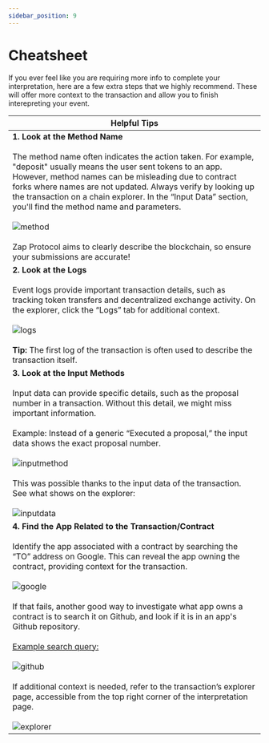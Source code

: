 ```yaml
---
sidebar_position: 9
---
```


# Cheatsheet

If you ever feel like you are requiring more info to complete your interpretation, here are a few extra steps that we highly recommend. These will offer more context to the transaction and allow you to finish interepreting your event. 

| **Helpful Tips**                                                                                                                                                                                                                                                                                                                |
|----------------------------------------------------------------------------------------------------------------------------------------------------------------------------------------------------------------------------------------------------------------------------------------------------------------------------------|
| **1. Look at the Method Name**<br/><br/>The method name often indicates the action taken. For example, "deposit" usually means the user sent tokens to an app. However, method names can be misleading due to contract forks where names are not updated. Always verify by looking up the transaction on a chain explorer. In the “Input Data” section, you'll find the method name and parameters.<br/><br/>![method](/img/assets/methodname.png)<br><br>Zap Protocol aims to clearly describe the blockchain, so ensure your submissions are accurate! |
| **2. Look at the Logs**<br/><br/>Event logs provide important transaction details, such as tracking token transfers and decentralized exchange activity. On the explorer, click the “Logs” tab for additional context.<br/><br/>![logs](/img/assets/logs1.png)<br/><br/>**Tip:** The first log of the transaction is often used to describe the transaction itself.                                                                                       |
| **3. Look at the Input Methods**<br><br>Input data can provide specific details, such as the proposal number in a transaction. Without this detail, we might miss important information.<br/><br/>Example: Instead of a generic “Executed a proposal,” the input data shows the exact proposal number.<br/><br/>![inputmethod](/img/assets/inputmethod.png)<br/><br/>This was possible thanks to the input data of the transaction. See what shows on the explorer:<br/><br/>![inputdata](/img/assets/inputdata.png) |
| **4. Find the App Related to the Transaction/Contract**<br/><br/>Identify the app associated with a contract by searching the “TO” address on Google. This can reveal the app owning the contract, providing context for the transaction.<br/><br/>![google](/img/assets/googlesearch.png)<br/><br/>If that fails, another good way to investigate what app owns a contract is to search it on Github, and look if it is in an app's Github repository.<br/><br/>[Example search query:](https://github.com/search?q=0x6774Bcbd5ceCeF1336b5300fb5186a12DDD8b367&type=code)<br/><br/>![github](/img/assets/githubsearch.png)<br/><br/>If additional context is needed, refer to the transaction’s explorer page, accessible from the top right corner of the interpretation page.<br/><br/>![explorer](/img/assets/explorer.png) |


